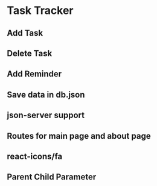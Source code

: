# Task Tracker
## Add Task
## Delete Task
## Add Reminder
## Save data in db.json
## json-server support
## Routes for main page and about page
## react-icons/fa
## Parent Child Parameter

